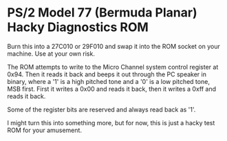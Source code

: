 # PS/2 Model 77 (Bermuda Planar) Hacky Diagnostics ROM

Burn this into a 27C010 or 29F010 and swap it into the ROM socket on your machine. Use at your own risk.

The ROM attempts to write to the Micro Channel system control register at 0x94. Then it reads it back and beeps it out through the PC speaker in binary, where a '1' is a high pitched tone and a '0' is a low pitched tone, MSB first. First it writes a 0x00 and reads it back, then it writes a 0xff and reads it back.

Some of the register bits are reserved and always read back as '1'.

I might turn this into something more, but for now, this is just a hacky test ROM for your amusement.
